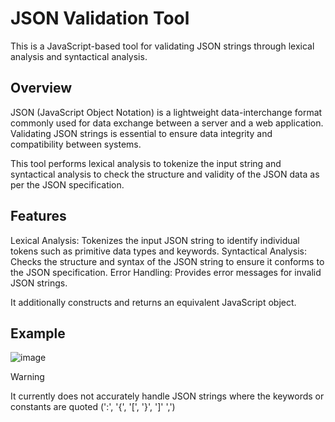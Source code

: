 # JSON Validation Tool
This is a JavaScript-based tool for validating JSON strings through lexical analysis and syntactical analysis.

## Overview
JSON (JavaScript Object Notation) is a lightweight data-interchange format commonly used for data exchange between a server and a web application. Validating JSON strings is essential to ensure data integrity and compatibility between systems.

This tool performs lexical analysis to tokenize the input string and syntactical analysis to check the structure and validity of the JSON data as per the JSON specification.

## Features
Lexical Analysis: Tokenizes the input JSON string to identify individual tokens such as primitive data types and keywords.
Syntactical Analysis: Checks the structure and syntax of the JSON string to ensure it conforms to the JSON specification.
Error Handling: Provides error messages for invalid JSON strings.

It additionally constructs and returns an equivalent JavaScript object.

## Example
![image](https://github.com/sandeshShahapur/json-validator/assets/110241292/793d58d2-4558-42ca-aa33-476a709a6b24)


> [!WARNING]
> It currently does not accurately handle JSON strings where the keywords or constants are quoted (':', '{', '[', '}', ']' ',')
